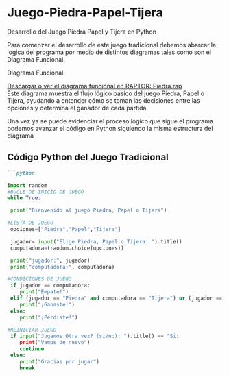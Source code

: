 # Juego-Piedra-Papel-Tijera
Desarrollo del Juego Piedra Papel y Tijera en Python 


Para comenzar el desarrollo de este juego tradicional debemos abarcar la logica del programa por medio de distintos diagramas tales como son el Diagrama Funcional.

Diagrama Funcional:

[Descargar o ver el diagrama funcional en RAPTOR: Piedra.rap](Diagrama%20funciona%20Piedra.rap)  
Este diagrama muestra el flujo lógico básico del juego Piedra, Papel o Tijera, ayudando a entender cómo se toman las decisiones entre las opciones y determina el ganador de cada partida.

Una vez ya se puede evidenciar el proceso lógico que sigue el programa podemos avanzar el código en Python siguiendo la misma estructura del diagrama


## Código Python del Juego Tradicional
```markdown
```python

import random
#BUCLE DE INICIO DE JUEGO
while True:

 print("Bienvenido al juego Piedra, Papel o Tijera")

#LISTA DE JUEGO
 opciones=["Piedra","Papel","Tijera"]

 jugador= input("Elige Piedra, Papel o Tijera: ").title()
 computadora=(random.choice(opciones))

 print("jugador:", jugador)
 print("computadora:", computadora)

#CONDICIONES DE JUEGO
 if jugador == computadora:
    print("Empate!")
 elif (jugador == "Piedra" and computadora == "Tijera") or (jugador == "Papel" and computadora == "Piedra") or (jugador == "Tijera" and computadora == "Papel"):
    print("¡Ganaste!")
 else:
    print("¡Perdiste!")

#REINICIAR JUEGO
 if input("Jugamos Otra vez? (si/no): ").title() == "Si:
    print("Vamos de nuevo")
    continue
 else:
    print("Gracias por jugar")
    break



